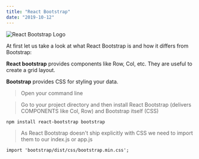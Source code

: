 ```yaml
---
title: "React Bootstrap"
date: "2019-10-12"
---
```


![](https://i.imgur.com/YRAOVo0.jpg "React Bootstrap Logo")

At first let us take a look at what React Bootstrap is and how it differs from Bootstrap:

**React bootstrap** provides components like Row, Col, etc. They are useful to create a grid layout.

**Bootstrap** provides CSS for styling your data.

> Open your command line

> Go to your project directory and then install React Bootstrap (delivers COMPONENTS like Col, Row) and Bootstrap itself (CSS)
```
npm install react-bootstrap bootstrap
```

> As React Bootstrap doesn't ship explicitly with CSS we need to import them to our index.js or app.js
```
import 'bootstrap/dist/css/bootstrap.min.css';
```